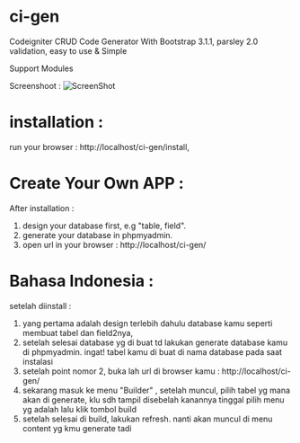 ci-gen
======

Codeigniter CRUD Code Generator With Bootstrap 3.1.1, parsley 2.0 validation, easy to use & Simple

Support Modules


Screenshoot :
![ScreenShot](https://raw.github.com/brainlabs/ci-gen/master/ss.png)




installation :
==============

run your browser : http://localhost/ci-gen/install,



Create Your Own APP :
================
After installation : <br/>
1. design your database first, e.g "table, field".<br/>
2. generate your database in phpmyadmin.<br/>
3. open url in your browser : http://localhost/ci-gen/<br/>


Bahasa Indonesia :
===================
setelah diinstall :
1. yang pertama adalah design terlebih dahulu database kamu seperti membuat tabel dan field2nya,<br/>
2. setelah selesai database yg di buat td lakukan generate database kamu di phpmyadmin. ingat! tabel kamu di buat di nama database pada saat instalasi  <br/>
3. setelah point nomor 2, buka lah url di browser kamu : http://localhost/ci-gen/<br/>
4. sekarang masuk ke menu "Builder" , setelah muncul, pilih tabel yg mana akan di generate, klu sdh tampil disebelah kanannya tinggal pilih menu yg adalah lalu klik tombol build<br/>
5. setelah selesai di build, lakukan refresh. nanti akan muncul di menu content yg kmu generate tadi<br/>
